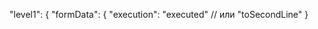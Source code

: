  "level1": {
          "formData": {
            "execution": "executed"     // или "toSecondLine"
          }
